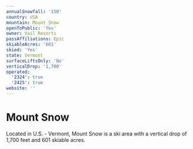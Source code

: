 ```yaml
---
annualSnowfall: '150'
country: USA
mountain: Mount Snow
openToPublic: 'Yes'
owner: Vail Resorts
passAffiliations: Epic
skiableAcres: '601'
skied: 'Yes'
state: Vermont
surfaceLiftsOnly: 'No'
verticalDrop: '1,700'
operated:
  '2324': true
  '2425': true
website: ''
---
```



# Mount Snow

Located in U.S. - Vermont, Mount Snow is a ski area with a vertical drop of 1,700 feet and 601 skiable acres.
